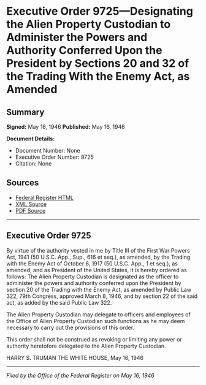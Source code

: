 # Executive Order 9725—Designating the Alien Property Custodian to Administer the Powers and Authority Conferred Upon the President by Sections 20 and 32 of the Trading With the Enemy Act, as Amended

## Summary

**Signed:** May 16, 1946
**Published:** May 16, 1946

**Document Details:**
- Document Number: None
- Executive Order Number: 9725
- Citation: None

## Sources
- [Federal Register HTML](https://www.presidency.ucsb.edu/documents/executive-order-9725-designating-the-alien-property-custodian-administer-the-powers-and)
- [XML Source](None)
- [PDF Source](None)

---

## Executive Order 9725

By virtue of the authority vested in me by Title III of the First War Powers Act, 1941 (50 U.S.C. App., Sup., 616 et seq.), as amended, by the Trading with the Enemy Act of October 6, 1917 (50 U.S.C. App., 1 et seq.), as amended, and as President of the United States, it is hereby ordered as follows:
The Alien Property Custodian is designated as the officer to administer the powers and authority conferred upon the President by section 20 of the Trading with the Enemy Act, as amended by Public Law 322, 79th Congress, approved March 8, 1946, and by section 22 of the said act, as added by the said Public Law 322.

The Alien Property Custodian may delegate to officers and employees of the Office of Alien Property Custodian such functions as he may deem necessary to carry out the provisions of this order.

This order shall not be construed as revoking or limiting any power or authority heretofore delegated to the Alien Property Custodian.

HARRY S. TRUMAN
THE WHITE HOUSE,
May 16, 1946

---

*Filed by the Office of the Federal Register on May 16, 1946*
